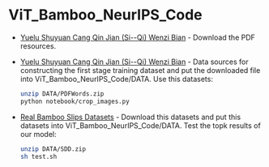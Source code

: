 # ViT_Bamboo_NeurIPS_Code
- [Yuelu Shuyuan Cang Qin Jian (Si--Qi) Wenzi Bian](https://1drv.ms/u/c/4851c5065d666952/EdCTrRsnBtxDm4HwisdhplgBclQzgZF4Un53_WXG0b0EiQ?e=eKQTC5) - Download the PDF resources.

- [Yuelu Shuyuan Cang Qin Jian (Si--Qi) Wenzi Bian](https://1drv.ms/u/c/4851c5065d666952/Ee3G4NuFwYhPpJG7W6gp4dMBzOSqif_FImlpor4MqKae-g?e=qLu1ws) - Data sources for constructing the first stage training dataset and put the downloaded file into ViT_Bamboo_NeurIPS_Code/DATA. Use this datasets:
    ```bash
    unzip DATA/PDFWords.zip
    python notebook/crop_images.py
    ``` 

- [Real Bamboo Slips Datasets](https://1drv.ms/u/c/4851c5065d666952/EUtsyAMIqMlKpONJfRBidNsBMlkPr4eoC_SRixZ4LH9gMQ?e=ZyVVJJ) - Download this datasets and put this datasets into ViT_Bamboo_NeurIPS_Code/DATA. Test the topk results of our model:
    ```bash
    unzip DATA/SDD.zip
    sh test.sh
    ```